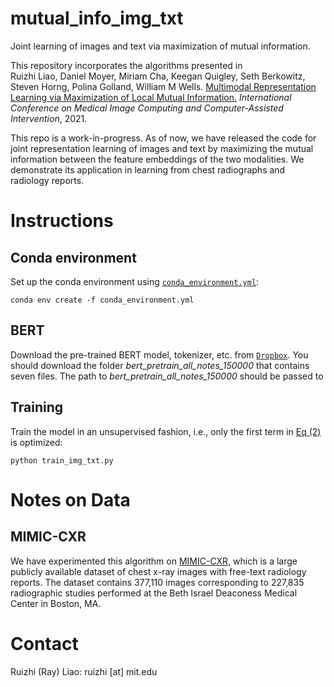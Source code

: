 # mutual_info_img_txt

Joint learning of images and text via maximization of mutual information.

This repository incorporates the algorithms presented in <br />
Ruizhi Liao, Daniel Moyer, Miriam Cha, Keegan Quigley, Seth Berkowitz, Steven Horng, Polina Golland, William M Wells. [Multimodal Representation Learning via Maximization of Local Mutual Information.](https://arxiv.org/pdf/2103.04537.pdf) *International Conference on Medical Image Computing and Computer-Assisted Intervention*, 2021. <br />

This repo is a work-in-progress. As of now, we have released the code for joint representation learning of images and text by maximizing the mutual information between the feature embeddings of the two modalities. We demonstrate its application in learning from chest radiographs and radiology reports.


# Instructions

## Conda environment

Set up the conda environment using [`conda_environment.yml`](https://github.com/RayRuizhiLiao/mutual_info_img_txt/blob/main/conda_environment.yml):
```
conda env create -f conda_environment.yml
```

## BERT

Download the pre-trained BERT model, tokenizer, etc. from [`Dropbox`](). You should download the folder *bert_pretrain_all_notes_150000* that contains seven files. The path to *bert_pretrain_all_notes_150000* should be passed to 


## Training

Train the model in an unsupervised fashion, i.e., only the first term in [Eq (2)](https://arxiv.org/pdf/2103.04537.pdf) is optimized:

```
python train_img_txt.py
```

# Notes on Data

## MIMIC-CXR

We have experimented this algorithm on [MIMIC-CXR](https://physionet.org/content/mimic-cxr/2.0.0/), which is a large publicly available dataset of chest x-ray images with free-text radiology reports. The dataset contains 377,110 images corresponding to 227,835 radiographic studies performed at the Beth Israel Deaconess Medical Center in Boston, MA.

# Contact

Ruizhi (Ray) Liao: ruizhi [at] mit.edu
